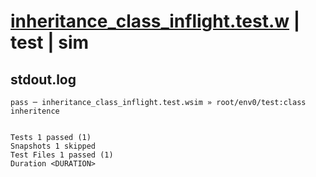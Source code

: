 # [inheritance_class_inflight.test.w](../../../../../examples/tests/valid/inheritance_class_inflight.test.w) | test | sim

## stdout.log
```log
pass ─ inheritance_class_inflight.test.wsim » root/env0/test:class inheritence
 
 
Tests 1 passed (1)
Snapshots 1 skipped
Test Files 1 passed (1)
Duration <DURATION>
```

